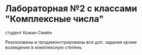 # Лабораторная №2 с классами "Комплексные числа"
студент Кожин Семён

Реализованы и продемонстрированы все доп. задания кроме возведения в комплексную степень
